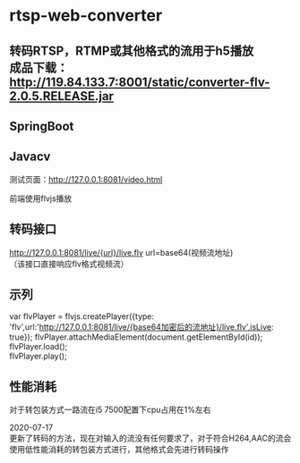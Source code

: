 # rtsp-web-converter

转码RTSP，RTMP或其他格式的流用于h5播放<br>
成品下载：http://119.84.133.7:8001/static/converter-flv-2.0.5.RELEASE.jar
---

SpringBoot  
---
Javacv
---

测试页面：http://127.0.0.1:8081/video.html<br>

前端使用flvjs播放<br>

转码接口
---
http://127.0.0.1:8081/live/{url}/live.flv     url=base64(视频流地址)<br>
（该接口直接响应flv格式视频流）<br>

示列
---
var flvPlayer = flvjs.createPlayer({type: 'flv',url:'http://127.0.0.1:8081/live/{base64加密后的流地址}/live.flv',isLive: true});
		flvPlayer.attachMediaElement(document.getElementById(id));<br>
		flvPlayer.load();<br>
		flvPlayer.play();<br>
		
性能消耗
---
对于转包装方式一路流在i5 7500配置下cpu占用在1%左右

2020-07-17<br>
更新了转码的方法，现在对输入的流没有任何要求了，对于符合H264,AAC的流会使用低性能消耗的转包装方式进行，其他格式会先进行转码操作
